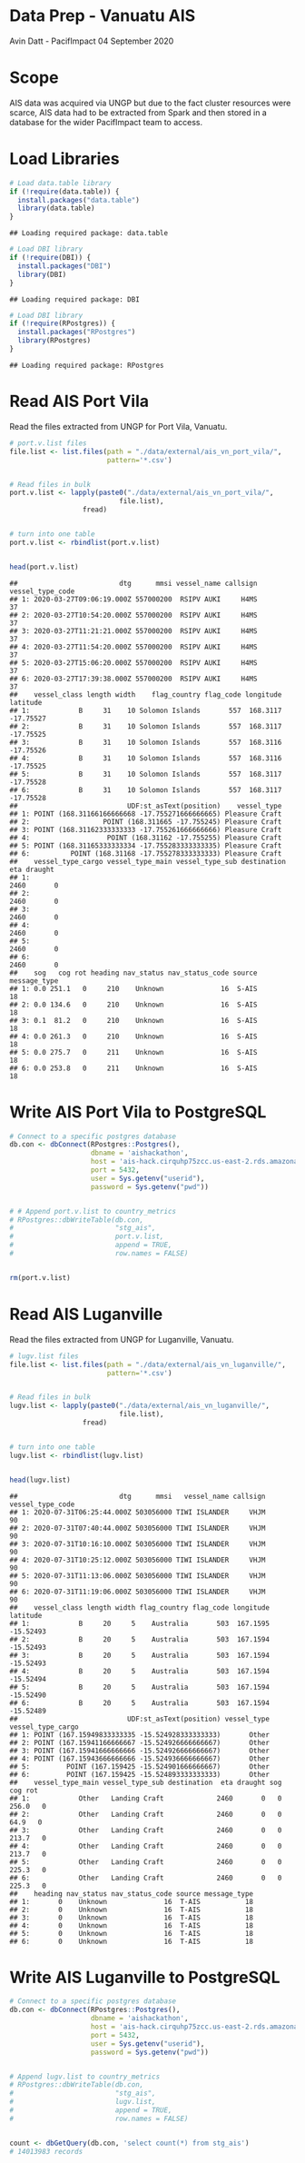 Data Prep - Vanuatu AIS
================
Avin Datt - PacifImpact
04 September 2020

# Scope

AIS data was acquired via UNGP but due to the fact cluster resources
were scarce, AIS data had to be extracted from Spark and then stored in
a database for the wider PacifImpact team to access.

# Load Libraries

``` r
# Load data.table library
if (!require(data.table)) {
  install.packages("data.table")
  library(data.table)
}
```

    ## Loading required package: data.table

``` r
# Load DBI library
if (!require(DBI)) {
  install.packages("DBI")
  library(DBI)
}
```

    ## Loading required package: DBI

``` r
# Load DBI library
if (!require(RPostgres)) {
  install.packages("RPostgres")
  library(RPostgres)
}
```

    ## Loading required package: RPostgres

# Read AIS Port Vila

Read the files extracted from UNGP for Port Vila, Vanuatu.

``` r
# port.v.list files
file.list <- list.files(path = "./data/external/ais_vn_port_vila/", 
                        pattern='*.csv')


# Read files in bulk
port.v.list <- lapply(paste0("./data/external/ais_vn_port_vila/",
                           file.list),
                  fread)


# turn into one table 
port.v.list <- rbindlist(port.v.list)


head(port.v.list)
```

    ##                         dtg      mmsi vessel_name callsign vessel_type_code
    ## 1: 2020-03-27T09:06:19.000Z 557000200  RSIPV AUKI     H4MS               37
    ## 2: 2020-03-27T10:54:20.000Z 557000200  RSIPV AUKI     H4MS               37
    ## 3: 2020-03-27T11:21:21.000Z 557000200  RSIPV AUKI     H4MS               37
    ## 4: 2020-03-27T11:54:20.000Z 557000200  RSIPV AUKI     H4MS               37
    ## 5: 2020-03-27T15:06:20.000Z 557000200  RSIPV AUKI     H4MS               37
    ## 6: 2020-03-27T17:39:38.000Z 557000200  RSIPV AUKI     H4MS               37
    ##    vessel_class length width    flag_country flag_code longitude  latitude
    ## 1:            B     31    10 Solomon Islands       557  168.3117 -17.75527
    ## 2:            B     31    10 Solomon Islands       557  168.3117 -17.75525
    ## 3:            B     31    10 Solomon Islands       557  168.3116 -17.75526
    ## 4:            B     31    10 Solomon Islands       557  168.3116 -17.75525
    ## 5:            B     31    10 Solomon Islands       557  168.3117 -17.75528
    ## 6:            B     31    10 Solomon Islands       557  168.3117 -17.75528
    ##                           UDF:st_asText(position)    vessel_type
    ## 1: POINT (168.31166166666668 -17.755271666666665) Pleasure Craft
    ## 2:                  POINT (168.311665 -17.755245) Pleasure Craft
    ## 3: POINT (168.31162333333333 -17.755261666666666) Pleasure Craft
    ## 4:                   POINT (168.31162 -17.755255) Pleasure Craft
    ## 5: POINT (168.31165333333334 -17.755283333333335) Pleasure Craft
    ## 6:          POINT (168.31168 -17.755278333333333) Pleasure Craft
    ##    vessel_type_cargo vessel_type_main vessel_type_sub destination  eta draught
    ## 1:                                                                2460       0
    ## 2:                                                                2460       0
    ## 3:                                                                2460       0
    ## 4:                                                                2460       0
    ## 5:                                                                2460       0
    ## 6:                                                                2460       0
    ##    sog   cog rot heading nav_status nav_status_code source message_type
    ## 1: 0.0 251.1   0     210    Unknown              16  S-AIS           18
    ## 2: 0.0 134.6   0     210    Unknown              16  S-AIS           18
    ## 3: 0.1  81.2   0     210    Unknown              16  S-AIS           18
    ## 4: 0.0 261.3   0     210    Unknown              16  S-AIS           18
    ## 5: 0.0 275.7   0     211    Unknown              16  S-AIS           18
    ## 6: 0.0 253.8   0     211    Unknown              16  S-AIS           18

# Write AIS Port Vila to PostgreSQL

``` r
# Connect to a specific postgres database
db.con <- dbConnect(RPostgres::Postgres(),
                    dbname = 'aishackathon', 
                    host = 'ais-hack.cirquhp75zcc.us-east-2.rds.amazonaws.com', 
                    port = 5432, 
                    user = Sys.getenv("userid"),
                    password = Sys.getenv("pwd"))


# # Append port.v.list to country_metrics
# RPostgres::dbWriteTable(db.con,
#                         "stg_ais",
#                         port.v.list,
#                         append = TRUE,
#                         row.names = FALSE)


rm(port.v.list)
```

# Read AIS Luganville

Read the files extracted from UNGP for Luganville, Vanuatu.

``` r
# lugv.list files
file.list <- list.files(path = "./data/external/ais_vn_luganville/", 
                        pattern='*.csv')


# Read files in bulk
lugv.list <- lapply(paste0("./data/external/ais_vn_luganville/",
                           file.list),
                  fread)


# turn into one table 
lugv.list <- rbindlist(lugv.list)


head(lugv.list)
```

    ##                         dtg      mmsi   vessel_name callsign vessel_type_code
    ## 1: 2020-07-31T06:25:44.000Z 503056000 TIWI ISLANDER     VHJM               90
    ## 2: 2020-07-31T07:40:44.000Z 503056000 TIWI ISLANDER     VHJM               90
    ## 3: 2020-07-31T10:16:10.000Z 503056000 TIWI ISLANDER     VHJM               90
    ## 4: 2020-07-31T10:25:12.000Z 503056000 TIWI ISLANDER     VHJM               90
    ## 5: 2020-07-31T11:13:06.000Z 503056000 TIWI ISLANDER     VHJM               90
    ## 6: 2020-07-31T11:19:06.000Z 503056000 TIWI ISLANDER     VHJM               90
    ##    vessel_class length width flag_country flag_code longitude  latitude
    ## 1:            B     20     5    Australia       503  167.1595 -15.52493
    ## 2:            B     20     5    Australia       503  167.1594 -15.52493
    ## 3:            B     20     5    Australia       503  167.1594 -15.52493
    ## 4:            B     20     5    Australia       503  167.1594 -15.52494
    ## 5:            B     20     5    Australia       503  167.1594 -15.52490
    ## 6:            B     20     5    Australia       503  167.1594 -15.52489
    ##                           UDF:st_asText(position) vessel_type vessel_type_cargo
    ## 1: POINT (167.15949833333335 -15.524928333333333)       Other                  
    ## 2: POINT (167.15941166666667 -15.524926666666667)       Other                  
    ## 3: POINT (167.15941666666666 -15.524926666666667)       Other                  
    ## 4: POINT (167.15943666666666 -15.524936666666667)       Other                  
    ## 5:         POINT (167.159425 -15.524901666666667)       Other                  
    ## 6:         POINT (167.159425 -15.524893333333333)       Other                  
    ##    vessel_type_main vessel_type_sub destination  eta draught sog   cog rot
    ## 1:            Other   Landing Craft             2460       0   0 256.0   0
    ## 2:            Other   Landing Craft             2460       0   0  64.9   0
    ## 3:            Other   Landing Craft             2460       0   0 213.7   0
    ## 4:            Other   Landing Craft             2460       0   0 213.7   0
    ## 5:            Other   Landing Craft             2460       0   0 225.3   0
    ## 6:            Other   Landing Craft             2460       0   0 225.3   0
    ##    heading nav_status nav_status_code source message_type
    ## 1:       0    Unknown              16  T-AIS           18
    ## 2:       0    Unknown              16  T-AIS           18
    ## 3:       0    Unknown              16  T-AIS           18
    ## 4:       0    Unknown              16  T-AIS           18
    ## 5:       0    Unknown              16  T-AIS           18
    ## 6:       0    Unknown              16  T-AIS           18

# Write AIS Luganville to PostgreSQL

``` r
# Connect to a specific postgres database
db.con <- dbConnect(RPostgres::Postgres(),
                    dbname = 'aishackathon', 
                    host = 'ais-hack.cirquhp75zcc.us-east-2.rds.amazonaws.com', 
                    port = 5432, 
                    user = Sys.getenv("userid"),
                    password = Sys.getenv("pwd"))


# Append lugv.list to country_metrics
# RPostgres::dbWriteTable(db.con,
#                         "stg_ais",
#                         lugv.list,
#                         append = TRUE,
#                         row.names = FALSE)


count <- dbGetQuery(db.con, 'select count(*) from stg_ais')
# 14013983 records
```
